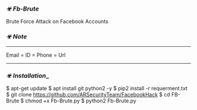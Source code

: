 ### _☣ Fb-Brute_

Brute Force Attack on Facebook Accounts

### _☣ Note_
_______________________________
   Email = ID = Phone = Url
_______________________________

### _☣ Installation__

$ apt-get update
$ apt install git python2 -y
$ pip2 install -r requerment.txt
$ git clone https://github.com/ARSecurityTeam/FacebookHack
$ cd FB-Brute
$ chmod +x Fb-Brute.py
$ python2 Fb-Brute.py

